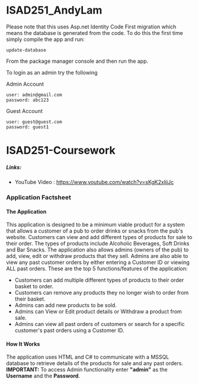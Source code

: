 ISAD251_AndyLam
==================

Please note that this uses Asp.net Identity Code First migration which means the database is generated from the code. To do this the first time simply compile the app and run: 

    update-database
    
From the package manager console and then run the app. 

To login as an admin try the following

Admin Account

    user: admin@gmail.com
    password: abc123

Guest Account
    
    user: guest@guest.com
    password: guest1

# ISAD251-Coursework
##### Links:
- YouTube Video : https://www.youtube.com/watch?v=sKgK2xljjJc

### Application Factsheet
#### The Application
This application is designed to be a minimum viable product for a system that allows a customer of a pub to order drinks or snacks from the pub's website. Customers can view and add different types of products for sale to their order. The types of products include Alcoholic Beverages, Soft Drinks and Bar Snacks. The application also allows admins (owners of the pub) to add, view, edit or withdraw products that they sell. Admins are also able to view any past customer orders by either entering a Customer ID or viewing ALL past orders. These are the top 5 functions/features of the application:
* Customers can add multiple different types of products to their order basket to order.
* Customers can remove any products they no longer wish to order from their basket.
* Admins can add new products to be sold.
* Admins can View or Edit product details or Withdraw a product from sale.
* Admins can view all past orders of customers or search for a specific customer's past orders using a Customer ID.

#### How It Works
The application uses HTML and C# to communicate with a MSSQL database to retrieve details of the products for sale and any past orders. **IMPORTANT:** To access Admin functionality enter **"admin"** as the **Username** and the **Password**.
